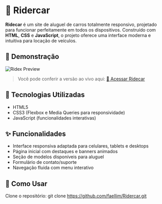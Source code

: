 # 🚗 Ridercar

**Ridecar** é um site de aluguel de carros totalmente responsivo, projetado para funcionar perfeitamente em todos os dispositivos. Construído com **HTML**, **CSS** e **JavaScript**, o projeto oferece uma interface moderna e intuitiva para locação de veículos.

## 📸 Demonstração

![Ridex Preview](https://i.gifer.com/VdgG.gif)

> Você pode conferir a versão ao vivo aqui: [🔗 Acessar Ridecar](https://faellim.github.io/ridercar/)

## 🧰 Tecnologias Utilizadas

- HTML5
- CSS3 (Flexbox e Media Queries para responsividade)
- JavaScript (funcionalidades interativas)

## ✨ Funcionalidades

- Interface responsiva adaptada para celulares, tablets e desktops
- Página inicial com destaques e banners animados
- Seção de modelos disponíveis para aluguel
- Formulário de contato/suporte
- Navegação fluida com menu interativo

## 🚀 Como Usar

Clone o repositório:
git clone https://github.com/faellim/Ridercar.git


